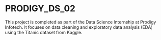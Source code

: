 # PRODIGY_DS_02
This project is completed as part of the Data Science Internship at Prodigy Infotech. It focuses on data cleaning and exploratory data analysis (EDA) using the Titanic dataset from Kaggle.
